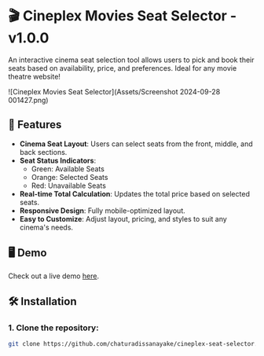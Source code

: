 # 🎬 Cineplex Movies Seat Selector - v1.0.0

An interactive cinema seat selection tool allows users to pick and book their seats based on availability, price, and preferences. Ideal for any movie theatre website!

![Cineplex Movies Seat Selector](Assets/Screenshot 2024-09-28 001427.png)

## 🚀 Features

- **Cinema Seat Layout**: Users can select seats from the front, middle, and back sections.
- **Seat Status Indicators**:
  - Green: Available Seats
  - Orange: Selected Seats
  - Red: Unavailable Seats
- **Real-time Total Calculation**: Updates the total price based on selected seats.
- **Responsive Design**: Fully mobile-optimized layout.
- **Easy to Customize**: Adjust layout, pricing, and styles to suit any cinema's needs.

## 🖥️ Demo

Check out a live demo [here](https://your-live-demo-link.com).

## 🛠️ Installation

### 1. Clone the repository:

```bash
git clone https://github.com/chaturadissanayake/cineplex-seat-selector.git
